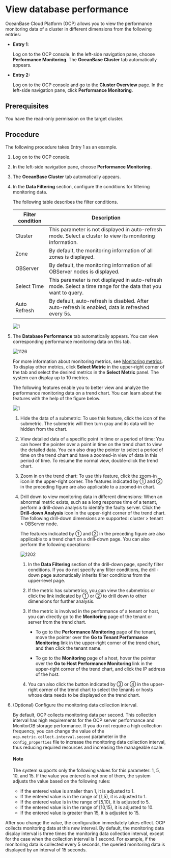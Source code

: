 # View database performance

OceanBase Cloud Platform (OCP) allows you to view the performance monitoring data of a cluster in different dimensions from the following entries:

* **Entry 1**:

   Log on to the OCP console. In the left-side navigation pane, choose **Performance Monitoring**. The **OceanBase Cluster** tab automatically appears.

* **Entry 2:**

   Log on to the OCP console and go to the **Cluster Overview** page. In the left-side navigation pane, click **Performance Monitoring**.

## Prerequisites

You have the read-only permission on the target cluster.

## Procedure

The following procedure takes Entry 1 as an example.

1. Log on to the OCP console.

2. In the left-side navigation pane, choose **Performance Monitoring**.

3. The **OceanBase Cluster** tab automatically appears.

4. In the **Data Filtering** section, configure the conditions for filtering monitoring data.

   The following table describes the filter conditions.

   | Filter condition | Description |
   |---------------|---------|
   | Cluster | This parameter is not displayed in auto-refresh mode. Select a cluster to view its monitoring information.  |
   | Zone | By default, the monitoring information of all zones is displayed.  |
   | OBServer | By default, the monitoring information of all OBServer nodes is displayed.  |
   | Select Time | This parameter is not displayed in auto-refresh mode.  Select a time range for the data that you want to query.  |
   | Auto Refresh | By default, auto-refresh is disabled. After auto-refresh is enabled, data is refreshed every 5s.  |

   ![1](https://obbusiness-private.oss-cn-shanghai.aliyuncs.com/doc/img/ocp/420/%E9%9B%86%E7%BE%A4%E7%9B%91%E6%8E%A7-1.png)

5. The **Database Performance** tab automatically appears. You can view corresponding performance monitoring data on this tab.

   ![1126](https://obbusiness-private.oss-cn-shanghai.aliyuncs.com/doc/img/ocp/401/%E6%95%B0%E6%8D%AE%E5%BA%93%E6%80%A7%E8%83%BD2.png)

   For more information about monitoring metrics, see [Monitoring metrics](../../1900.reference-guide/300.monitoring-indicator-reference/100.overview-of-metrics.md). To display other metrics, click **Select Metric** in the upper-right corner of the tab and select the desired metrics in the **Select Metric** panel. The system can display up to 10 metrics.

   The following features enable you to better view and analyze the performance monitoring data on a trend chart. You can learn about the features with the help of the figure below.

   ![1](https://help-static-aliyun-doc.aliyuncs.com/assets/img/en-US/0214633561/p440402.png)

   1. Hide the data of a submetric: To use this feature, click the icon of the submetric. The submetric will then turn gray and its data will be hidden from the chart.

   2. View detailed data of a specific point in time or a period of time: You can hover the pointer over a point in time on the trend chart to view the detailed data. You can also drag the pointer to select a period of time on the trend chart and have a zoomed-in view of data in this period of time. To resume the normal view, double-click the trend chart.

   3. Zoom in on the trend chart: To use this feature, click the zoom-in icon in the upper-right corner. The features indicated by ① and ② in the preceding figure are also applicable to a zoomed-in chart.

   4. Drill down to view monitoring data in different dimensions: When an abnormal metric exists, such as a long response time of a tenant, perform a drill-down analysis to identify the faulty server. Click the **Drill-down Analysis** icon in the upper-right corner of the trend chart. The following drill-down dimensions are supported: cluster > tenant > OBServer node.

      The features indicated by ① and ② in the preceding figure are also applicable to a trend chart on a drill-down page. You can also perform the following operations:

      ![1202](https://help-static-aliyun-doc.aliyuncs.com/assets/img/en-US/9114633561/p440409.png)

      1. In the **Data Filtering** section of the drill-down page, specify filter conditions. If you do not specify any filter conditions, the drill-down page automatically inherits filter conditions from the upper-level page.

      2. If the metric has submetrics, you can view the submetrics or click the link indicated by ① or ② to drill down to other dimensions for further analysis.

      3. If the metric is involved in the performance of a tenant or host, you can directly go to the **Monitoring** page of the tenant or server from the trend chart.

         * To go to the **Performance Monitoring** page of the tenant, move the pointer over the **Go to Tenant Performance Monitoring** link in the upper-right corner of the trend chart, and then click the tenant name.

         * To go to the **Monitoring** page of a host, hover the pointer over the **Go to Host Performance Monitoring** link in the upper-right corner of the trend chart, and click the IP address of the host.

      4. You can also click the button indicated by ③ or ④ in the upper-right corner of the trend chart to select the tenants or hosts whose data needs to be displayed on the trend chart.

6. (Optional) Configure the monitoring data collection interval.

   By default, OCP collects monitoring data per second. This collection interval has high requirements for the OCP server performance and MonitorDB storage performance. If you do not require a high collection frequency, you can change the value of the `ocp.metric.collect.interval.second` parameter in the `config_properties` file to increase the monitoring data collection interval, thus reducing required resources and increasing the manageable scale.

   <main id="notice" type='explain'>
    <h4>Note</h4>
    <p>The system supports only the following values for this parameter: 1, 5, 10, and 15. If the value you entered is not one of them, the system adjusts the value based on the following rules:</p>
    <ul>
    <li>If the entered value is smaller than 1, it is adjusted to 1. </li>
    <li>If the entered value is in the range of [1,5), it is adjusted to 1. </li>
    <li>If the entered value is in the range of [5,10), it is adjusted to 5. </li>
    <li>If the entered value is in the range of [10,15), it is adjusted to 10. </li>
    <li>If the entered value is greater than 15, it is adjusted to 15. </li>
    </ul>
   </main>

After you change the value, the configuration immediately takes effect. OCP collects monitoring data at this new interval. By default, the monitoring data display interval is three times the monitoring data collection interval, except for the case when the collection interval is 1 second. For example, if the monitoring data is collected every 5 seconds, the queried monitoring data is displayed by an interval of 15 seconds.
